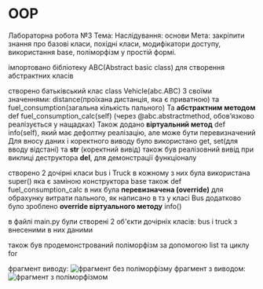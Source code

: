 # OOP
Лабораторна робота №3
Тема: Наслідування: основи
Мета: закріпити знання про базові класи, похідні класи, модифікатори доступу, використання base, поліморфізм у простій формі.

імпортовано бібліотеку ABC(Abstract basic class) для створення абстрактних класів

створено батьківський клас class Vehicle(abc.ABC)
З своїми значеннями: distance(проїхана дистанція, яка є приватною) та fuel_consumption(загальна кількість пального)
Та **абстрактним методом** def fuel_consumption_calc(self) (через @abc.abstractmethod, обов’язково реалізується у нащадках)
Також додано **віртуальний метод** def info(self), який має дефолтну реалізацію, але може бути перевизначений
Для вносу даних і коректного виводу було використано get, set(для вводу відстані) та __str__ (коректний вивід)
також був реалізовний вивід при виклиці деструктора __del__, для демонстрації функціоналу

створено 2 дочірні класи bus і Truck
в кожному з них була використана super() яка є заміною конструктора base
також def fuel_consumption_calc в них була **перевизначена (override)** для обрахунку витрати пального, як написано в тз
у класі Bus додатково було зроблено **override віртуального методу** info()

в файлі main.py були створені 2 об'єкти дочірніх класів: bus і truck з внесеними в них даними

також був продемонстрований поліморфізм за допомогою list та циклу for

фрагмент виводу:
![фрагмент без поліморфізму](C:\Users\Admin\Pictures\OOP_screan\screen_oop)
фрагмент з виводом:
![фрагмент з поліморфізмом](C:\Users\Admin\Pictures\OOP_screan\screen2_oop)
